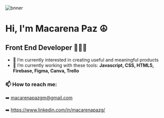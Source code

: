 ![bnner](https://github.com/macarenapazg/macarenapazg/assets/113479365/fc47afad-6e56-48fa-86b6-4e7c9482f05a)

# Hi, I'm Macarena Paz ☮

## Front End Developer 👩🏻‍💻

- 👾 I’m currently interested in creating useful and meaningful products
- 👾 I’m currently working with these tools: **Javascript, CSS, HTML5, Firebase, Figma, Canva, Trello**


### 📫 How to reach me:

➡️      macarenapazgm@gmail.com

➡️      https://www.linkedin.com/in/macarenapazg/



<!--
**macarenapazg/macarenapazg** is a ✨ _special_ ✨ repository because its `README.md` (this file) appears on your GitHub profile.

Here are some ideas to get you started:

- 🔭 I’m currently working on ...
- 🌱 I’m currently learning ...
- 👯 I’m looking to collaborate on ...
- 🤔 I’m looking for help with ...
- 💬 Ask me about ...
- 📫 How to reach me: ...
- 😄 Pronouns: ...
- ⚡ Fun fact: ...
-->
